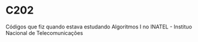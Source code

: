 # C202
Códigos que fiz quando estava estudando Algoritmos I no INATEL - Instituo Nacional de Telecomunicações

